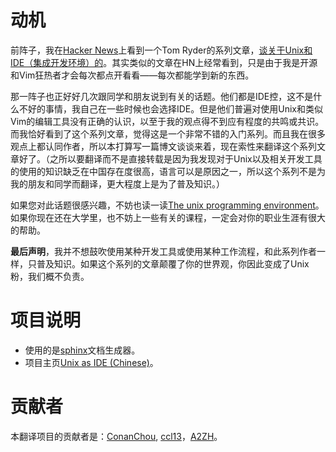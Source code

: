 # 动机

前阵子，我在[Hacker News](http://news.ycombinator.com/)上看到一个Tom Ryder的系列文章，[谈关于Unix和IDE（集成开发环境）的](http://blog.sanctum.geek.nz/series/unix-as-ide/ "Unix as IDE")。其实类似的文章在HN上经常看到，只是由于我是开源和Vim狂热者才会每次都点开看看——每次都能学到新的东西。

那一阵子也正好好几次跟同学和朋友说到有关的话题。他们都是IDE控，这不是什么不好的事情，我自己在一些时候也会选择IDE。但是他们普遍对使用Unix和类似Vim的编辑工具没有正确的认识，以至于我的观点得不到应有程度的共鸣或共识。而我恰好看到了这个系列文章，觉得这是一个非常不错的入门系列。而且我在很多观点上都认同作者，所以本打算写一篇博文谈谈来着，现在索性来翻译这个系列文章好了。（之所以要翻译而不是直接转载是因为我发现对于Unix以及相关开发工具的使用的知识缺乏在中国存在度很高，语言可以是原因之一，所以这个系列不是为我的朋友和同学而翻译，更大程度上是为了普及知识。）

如果您对此话题很感兴趣，不妨也读一读[The unix programming environment](http://www.iu.hio.no/~mark/unix/unix_toc.html)。如果你现在还在大学里，也不妨上一些有关的课程，一定会对你的职业生涯有很大的帮助。

**最后声明**，我并不想鼓吹使用某种开发工具或使用某种工作流程，和此系列作者一样，只普及知识。如果这个系列的文章颠覆了你的世界观，你因此变成了Unix粉，我们概不负责。

# 项目说明
* 使用的是[sphinx](http://sphinx.pocoo.org/)文档生成器。
* 项目主页[Unix as IDE (Chinese)](https://github.com/ConanChou/Unix-as-IDE--Chinese-)。

# 贡献者
本翻译项目的贡献者是：[ConanChou](https://github.com/ConanChou), [ccl13](https://github.com/ccl13)，[A2ZH](https://github.com/theJian)。
